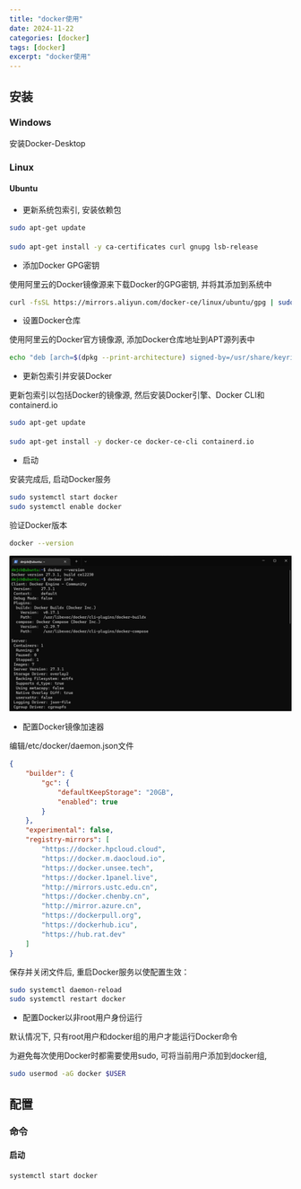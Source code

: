 ```yaml
---
title: "docker使用"
date: 2024-11-22
categories: [docker]
tags: [docker]
excerpt: "docker使用"
---
```


## 安装

### Windows

安装Docker-Desktop

### Linux

#### Ubuntu

- 更新系统包索引, 安装依赖包

```sh
sudo apt-get update

sudo apt-get install -y ca-certificates curl gnupg lsb-release
```

- 添加Docker GPG密钥

使用阿里云的Docker镜像源来下载Docker的GPG密钥, 并将其添加到系统中

```sh
curl -fsSL https://mirrors.aliyun.com/docker-ce/linux/ubuntu/gpg | sudo gpg --dearmor -o /usr/share/keyrings/docker-archive-keyring.gpg
```

- 设置Docker仓库

使用阿里云的Docker官方镜像源, 添加Docker仓库地址到APT源列表中

```sh    
echo "deb [arch=$(dpkg --print-architecture) signed-by=/usr/share/keyrings/docker-archive-keyring.gpg] https://mirrors.aliyun.com/docker-ce/linux/ubuntu $(lsb_release -cs) stable" | sudo tee /etc/apt/sources.list.d/docker.list > /dev/null
```

- 更新包索引并安装Docker

更新包索引以包括Docker的镜像源, 然后安装Docker引擎、Docker CLI和containerd.io

```sh
sudo apt-get update

sudo apt-get install -y docker-ce docker-ce-cli containerd.io
```

- 启动

安装完成后, 启动Docker服务

```sh
sudo systemctl start docker
sudo systemctl enable docker
```

验证Docker版本

```sh
docker --version
```

![](/assets/image/20241207_164802.jpg)

- 配置Docker镜像加速器

编辑/etc/docker/daemon.json文件

```json
{
    "builder": {
        "gc": {
            "defaultKeepStorage": "20GB",
            "enabled": true
        }
    },
    "experimental": false,
    "registry-mirrors": [
        "https://docker.hpcloud.cloud",
        "https://docker.m.daocloud.io",
        "https://docker.unsee.tech",
        "https://docker.1panel.live",
        "http://mirrors.ustc.edu.cn",
        "https://docker.chenby.cn",
        "http://mirror.azure.cn",
        "https://dockerpull.org",
        "https://dockerhub.icu",
        "https://hub.rat.dev"
    ]
}
```

保存并关闭文件后, 重启Docker服务以使配置生效：

```sh
sudo systemctl daemon-reload
sudo systemctl restart docker
```

- 配置Docker以非root用户身份运行

默认情况下, 只有root用户和docker组的用户才能运行Docker命令

为避免每次使用Docker时都需要使用sudo, 可将当前用户添加到docker组,

```sh
sudo usermod -aG docker $USER
```

## 配置

### 命令

#### 启动

```sh
systemctl start docker
```